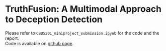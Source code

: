 # TruthFusion: A Multimodal Approach to Deception Detection

Please refer to `CBU5201_miniproject_submission.ipynb` for the code and the report.\
Code is available on [github page](https://github.com/zxrys/ML_mini_proj).
